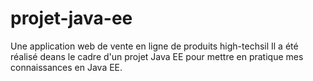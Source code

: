 # projet-java-ee
Une application web de vente en ligne de produits high-techsil 
Il a été réalisé deans le cadre d'un projet Java EE pour mettre en pratique mes connaissances en Java EE.
